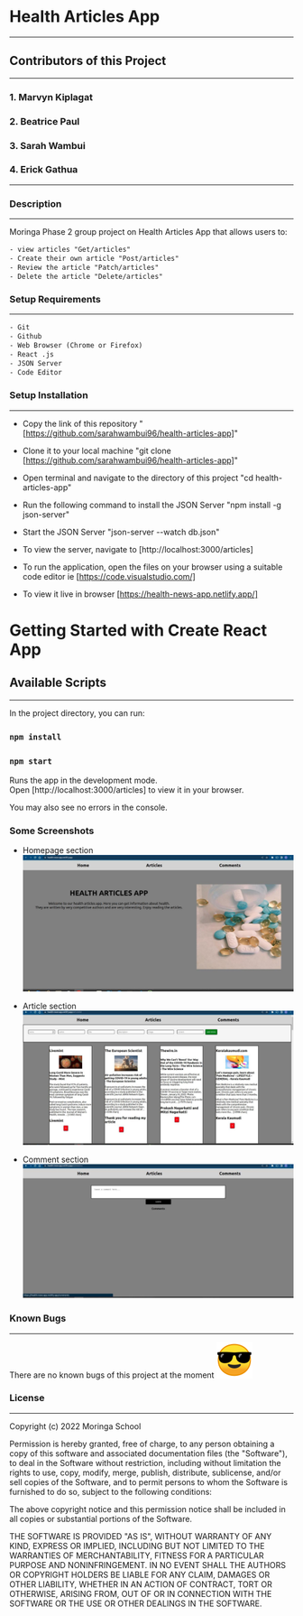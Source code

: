 # Health Articles App
***

## Contributors of this Project
***
### 1. Marvyn Kiplagat
### 2. Beatrice Paul
### 3. Sarah Wambui
### 4. Erick Gathua
***
### Description
***
Moringa Phase 2 group project on Health Articles App that allows users to:

    - view articles "Get/articles"
    - Create their own article "Post/articles"
    - Review the article "Patch/articles"
    - Delete the article "Delete/articles"

### Setup Requirements
***
    - Git
    - Github
    - Web Browser (Chrome or Firefox)
    - React .js
    - JSON Server
    - Code Editor

### Setup Installation  
***
- Copy the link of this repository
"[https://github.com/sarahwambui96/health-articles-app]"  
- Clone it to your local machine
"git clone [https://github.com/sarahwambui96/health-articles-app]"
- Open terminal and navigate to the directory of this project
"cd health-articles-app"
- Run the following command to install the JSON Server
"npm install -g json-server"
- Start the JSON Server
"json-server --watch db.json"

- To view the server, navigate to [http://localhost:3000/articles]
- To run the application, open the files on your browser using a suitable code editor ie  [https://code.visualstudio.com/]

- To view it live in browser [https://health-news-app.netlify.app/]

# Getting Started with Create React App

## Available Scripts
***
In the project directory, you can run: 
### `npm install`
### `npm start`

Runs the app in the development mode.\
Open [http://localhost:3000/articles] to view it in your browser.


You may also see no errors in the console.

### Some Screenshots
  - Homepage section
  ![Home](src/image/articleimage1.jpeg)
  
  - Article section
  ![Articles](src/image/articleimage2.jpeg)

  - Comment section
  ![Comment](src/image/articleimage3.jpeg)

### Known Bugs
***
There are no known bugs of this project at the moment  ![cool](src/image/cool.png)

### License
***
Copyright (c) 2022 Moringa School

Permission is hereby granted, free of charge, to any person obtaining a copy of this software and associated documentation files (the "Software"), to deal in the Software without restriction, including without limitation the rights to use, copy, modify, merge, publish, distribute, sublicense, and/or sell copies of the Software, and to permit persons to whom the Software is furnished to do so, subject to the following conditions:

The above copyright notice and this permission notice shall be included in all copies or substantial portions of the Software.

THE SOFTWARE IS PROVIDED "AS IS", WITHOUT WARRANTY OF ANY KIND, EXPRESS OR IMPLIED, INCLUDING BUT NOT LIMITED TO THE WARRANTIES OF MERCHANTABILITY, FITNESS FOR A PARTICULAR PURPOSE AND NONINFRINGEMENT. IN NO EVENT SHALL THE AUTHORS OR COPYRIGHT HOLDERS BE LIABLE FOR ANY CLAIM, DAMAGES OR OTHER LIABILITY, WHETHER IN AN ACTION OF CONTRACT, TORT OR OTHERWISE, ARISING FROM, OUT OF OR IN CONNECTION WITH THE SOFTWARE OR THE USE OR OTHER DEALINGS IN THE SOFTWARE.
